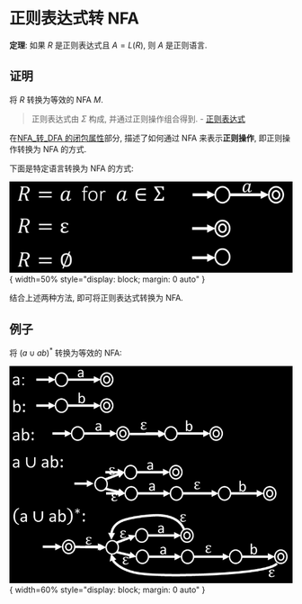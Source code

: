 # 正则表达式转 NFA

**定理**: 如果 $R$ 是正则表达式且 $A = L(R)$, 则 $A$ 是正则语言.

## 证明

将 $R$ 转换为等效的 NFA $M$.

> 正则表达式由 $\Sigma$ 构成, 并通过正则操作组合得到. - [正则表达式](正则表达式.md)

在[NFA_转_DFA 的闭包属性](NFA_转_DFA.md#闭包属性)部分, 描述了如何通过 NFA 来表示**正则操作**, 即正则操作转换为 NFA 的方式.

下面是特定语言转换为 NFA 的方式:

![](assets/sigma_nfa.png){ width=50% style="display: block; margin: 0 auto" }  

结合上述两种方法, 即可将正则表达式转换为 NFA.

## 例子

将 $(a \cup ab)^*$ 转换为等效的 NFA:

![](assets/regex_to_nfa.png){ width=60% style="display: block; margin: 0 auto" }  
